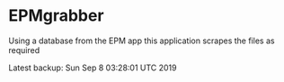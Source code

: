 # EPMgrabber
Using a database from the EPM app this application scrapes the files as required


Latest backup: Sun Sep 8 03:28:01 UTC 2019
